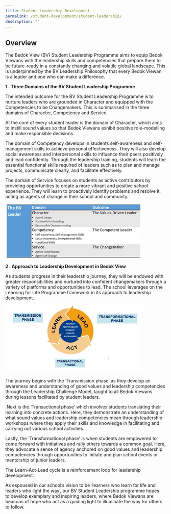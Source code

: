 ```yaml
---
title: Student Leadership Development
permalink: /student-development/student-leadership/
description: ""
---
```

## Overview

The Bedok View (BV) Student Leadership Programme aims to equip Bedok Viewans with the leadership skills and competencies that prepare them to be future-ready in a constantly changing and volatile global landscape. This is underpinned by the BV Leadership Philosophy that every Bedok Viewan is a leader and one who can make a difference.

**1 \. Three Domains of the BV Student Leadership Programme**

The intended outcome for the BV Student Leadership Programme is to nurture leaders who are grounded in Character and equipped with the Competencies to be Changemakers. This is summarised in the three domains of Character, Competency and Service.

At the core of every student leader is the domain of Character, which aims to instill sound values so that Bedok Viewans exhibit positive role-modelling and make responsible decisions.

The domain of Competency develops in students self-awareness and self-management skills to achieve personal effectiveness. They will also develop social awareness and interpersonal skills to influence their peers positively and lead confidently. Through the leadership training, students will learn the essential functional skills required of leaders such as to plan and manage projects, communicate clearly, and facilitate effectively.

The domain of Service focuses on students as active contributors by providing opportunities to create a more vibrant and positive school experience. They will learn to proactively identify problems and resolve it, acting as agents of change in their school and community.

<img src="/images/SLD_01.png" align=left style="width:85%">
<br clear=left>

**2 \. Approach to Leadership Development in Bedok View**

As students progress in their leadership journey, they will be endowed with greater responsibilities and nurtured into confident changemakers through a variety of platforms and opportunities to lead. The school leverages on the Learning for Life Programme framework in its approach to leadership development.

<img src="/images/SLD_02.png" style="width:85%">

The journey begins with the ‘Transmission phase’ as they develop an awareness and understanding of good values and leadership competencies through the Leadership Challenge Model, taught to all Bedok Viewans during lessons facilitated by student leaders.

 Next is the ‘Transactional phase’ which involves students translating their learning into concrete actions. Here, they demonstrate an understanding of what sound values and leadership competencies mean through leadership workshops where they apply their skills and knowledge in facilitating and carrying out various school activities. 

Lastly, the ‘Transformational phase’ is when students are empowered to come forward with initiatives and rally others towards a common goal. Here, they advocate a sense of agency anchored on good values and leadership competencies through opportunities to initiate and plan school events or mentorship of junior leaders.

The Learn-Act-Lead cycle is a reinforcement loop for leadership development.

As espoused in our school’s vision to be ‘learners who learn for life and leaders who light the way’, our BV Student Leadership programme hopes to develop exemplary and inspiring leaders, where Bedok Viewans are beacons of hope who act as a guiding light to illuminate the way for others to follow.
